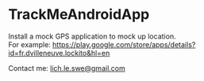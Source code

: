# TrackMeAndroidApp

Install a mock GPS application to mock up location.<br/>
For example: https://play.google.com/store/apps/details?id=fr.dvilleneuve.lockito&hl=en

Contact me:
lich.le.swe@gmail.com
